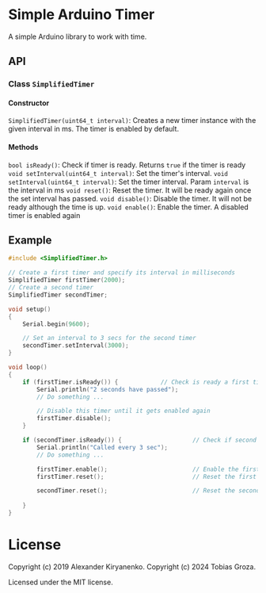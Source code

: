 Simple Arduino Timer
====================

A simple Arduino library to work with time.

## API
### Class `SimplifiedTimer`
#### Constructor
`SimplifiedTimer(uint64_t interval)`: Creates a new timer instance with the given interval in ms. The timer is enabled by default.
#### Methods
`bool isReady()`: Check if timer is ready. Returns `true` if the timer is ready
`void setInterval(uint64_t interval)`: Set the timer's interval. 
`void setInterval(uint64_t interval)`: Set the timer interval. Param `interval` is the interval in ms
`void reset()`: Reset the timer. It will be ready again once the set interval has passed.
`void disable()`: Disable the timer. It will not be ready although the time is up.
`void enable()`: Enable the timer. A disabled timer is enabled again


## Example

```cpp
#include <SimplifiedTimer.h>

// Create a first timer and specify its interval in milliseconds
SimplifiedTimer firstTimer(2000);
// Create a second timer
SimplifiedTimer secondTimer;

void setup()
{
    Serial.begin(9600);

    // Set an interval to 3 secs for the second timer
    secondTimer.setInterval(3000);
}

void loop()
{
    if (firstTimer.isReady()) {            // Check is ready a first timer
        Serial.println("2 seconds have passed");
        // Do something ...

        // Disable this timer until it gets enabled again
        firstTimer.disable();
    }

    if (secondTimer.isReady()) {                    // Check if second timer is ready
        Serial.println("Called every 3 sec");
        // Do something ...

        firstTimer.enable();                        // Enable the first timer again
        firstTimer.reset();                         // Reset the first timer to let it wait another 2 seconds

        secondTimer.reset();                        // Reset the second timer
        
    }
}
```

# License
Copyright (c) 2019 Alexander Kiryanenko.
Copyright (c) 2024 Tobias Groza.

Licensed under the MIT license.